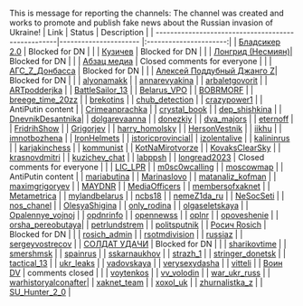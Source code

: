 This is message for reporting the channels: 
The channel was created and works to promote and publish fake news about the Russian invasion of Ukraine!
| Link                                               | Status                | Description            |
| ---------------------------------------------------|---------------------- |:----------------------:|
| [Бладсикер 2.0](https://t.me/+TjGTywz1xPRjNzg6)    | Blocked for DN | |
| [Кузичев](https://t.me/a_kuzichev)                 | Blocked for DN | |
| [Лонгрид (Несмиян)](https://t.me/a_nesmijan_longread)| Blocked for DN | | 
| [Абзац медиа](https://t.me/absatzmedia)            | Closed comments for everyone | |
| [АГС_Z_Донбасса](https://t.me/Ags_Donbass)         | Blocked for DN | | 
| [Алексей Поддубный Джанго Z](https://t.me/alexeypoddubny_jango)| Blocked for DN | |
| [alyonamakk](https://t.me/alyonamakk)              | 
| [annarevyakina](https://t.me/annarevyakina)        | 
| [arbaletgovorit](https://t.me/arbaletgovorit)      | 
| [ARTpodderjka](https://t.me/ARTpodderjka)          | 
| [BattleSailor_13](https://t.me/BattleSailor_13)    | 
| [Belarus_VPO](https://t.me/Belarus_VPO)            | 
| [BOBRMORF](https://t.me/BOBRMORF)                  | 
| [breege_time_20zz](https://t.me/breege_time_20zz)  | 
| [brekotins](https://t.me/brekotins)                | 
| [chub_detection](https://t.me/chub_detection)      | 
| [crazypower1](https://t.me/crazypower1)            | | AntiPutin content |
| [Crimeanprachka](https://t.me/Crimeanprachka)      | 
| [crystal_book](https://t.me/crystal_book)          | 
| [dep_shishkina](https://t.me/dep_shishkina)        | 
| [DnevnikDesantnika](https://t.me/DnevnikDesantnika)| 
| [dolgarevaanna](https://t.me/dolgarevaanna)        | 
| [donezkiy](https://t.me/donezkiy)                  | 
| [dva_majors](https://t.me/dva_majors)              | 
| [eternoff](https://t.me/eternoff)                  | 
| [FridrihShow](https://t.me/FridrihShow)            | 
| [Grigorjev](https://t.me/Grigorjev)                | 
| [harry_homolsky](https://t.me/harry_homolsky)      | 
| [HersonVestnik](https://t.me/HersonVestnik)        | 
| [iikhu](https://t.me/iikhu)                        | 
| [imnotbozhena](https://t.me/imnotbozhena)          | 
| [IronHelmets](https://t.me/IronHelmets)            | 
| [istoricprovincial](https://t.me/istoricprovincial)| 
| [izolentalive](https://t.me/izolentalive)          | 
| [kalininrus](https://t.me/kalininrus)              | 
| [karjakinchess](https://t.me/karjakinchess)        | 
| [kommunist](https://t.me/kommunist)                | 
| [KotNaMirotvorze](https://t.me/KotNaMirotvorze)    | 
| [KovaksClearSky](https://t.me/KovaksClearSky)      | 
| [krasnovdmitri](https://t.me/krasnovdmitri)        | 
| [kuzichev_chat](https://t.me/kuzichev_chat)        | 
| [labppsh](https://t.me/labppsh)                    | 
| [longread2023](https://t.me/longread2023)          | Closed comments for everyone | |
| [LIC_LPR](https://t.me/LIC_LPR)                    | 
| [m0sc0wcalling](https://t.me/m0sc0wcalling)        |
| [moscowmap](https://t.me/moscowmap)                | | AntiPutin content |
| [mariabutina](https://t.me/mariabutina)            | 
| [Marinaslovo](https://t.me/Marinaslovo)            | 
| [matanaliz_kofman](https://t.me/matanaliz_kofman)  | 
| [maximgrigoryev](https://t.me/maximgrigoryev)      | 
| [MAYDNR](https://t.me/MAYDNR)                      | 
| [MediaOfficers](https://t.me/MediaOfficers)        | 
| [membersofxaknet](https://t.me/membersofxaknet)    | 
| [Metametrica](https://t.me/Metametrica)            | 
| [mylandbelarus](https://t.me/mylandbelarus)        | 
| [ncbs18](https://t.me/ncbs18)                      | 
| [nemeZ1da_ru](https://t.me/nemeZ1da_ru)            | 
| [NeSocSeti](https://t.me/NeSocSeti)                | 
| [nos_chanel](https://t.me/nos_chanel)              | 
| [OlesyaShigina](https://t.me/OlesyaShigina)        |
| [only_rodina](https://t.me/only_rodina)            |
| [olgaseletskaya](https://t.me/olgaseletskaya)      | 
| [Opalennye_vojnoj](https://t.me/Opalennye_vojnoj)  | 
| [opdnrinfo](https://t.me/opdnrinfo)                | 
| [opennewss](https://t.me/opennewss)                | 
| [oplnr](https://t.me/oplnr)                        | 
| [opoveshenie](https://t.me/opoveshenie)            | 
| [orsha_pereobutaya](https://t.me/orsha_pereobutaya)| 
| [petrlundstrem](https://t.me/petrlundstrem)        | 
| [politsputnik](https://t.me/politsputnik)          |
| [Росич Rosich](https://t.me/rosich_ru) | Blocked for DN | | 
| [rosich_admin](https://t.me/rosich_admin)          | 
| [rsotmdivision](https://t.me/rsotmdivision)        | 
| [russiaz](https://t.me/russiaz)                    | 
| [sergeyvostrecov](https://t.me/sergeyvostrecov)    |
| [СОЛДАТ УДАЧИ](https://t.me/Soldieroffortune777)   | Blocked for DN | | 
| [sharikovtime](https://t.me/sharikovtime)          | 
| [smershmsk](https://t.me/smershmsk)                | 
| [spainrus](https://t.me/spainrus)                  | 
| [sskarnaukhov](https://t.me/sskarnaukhov)          | 
| [strazh_1](https://t.me/strazh_1)                  | 
| [stringer_donetsk](https://t.me/stringer_donetsk)  | 
| [tactical_13](https://t.me/tactical_13)            | 
| [ukr_leaks](https://t.me/ukr_leaks)                | 
| [vadovskaya](https://t.me/vadovskaya)              | 
| [verysexydasha](https://t.me/verysexydasha)        | 
| [vitteli](https://t.me/vitteli)                    |
| [Воин DV](https://t.me/voin_dv)                    | comments closed | | 
| [voytenkos](https://t.me/voytenkos)                | 
| [vv_volodin](https://t.me/vv_volodin)              | 
| [war_ukr_russ](https://t.me/war_ukr_russ)          | 
| [warhistoryalconafter](https://t.me/warhistoryalconafter)| 
| [xaknet_team](https://t.me/xaknet_team)            | 
| [xoxol_uk](https://t.me/xoxol_uk)                  | 
| [zhurnalistka_z](https://t.me/zhurnalistka_z)      | 
| [SU_Hunter_2_0](https://t.me/ZSU_Hunter_2_0)       | 
